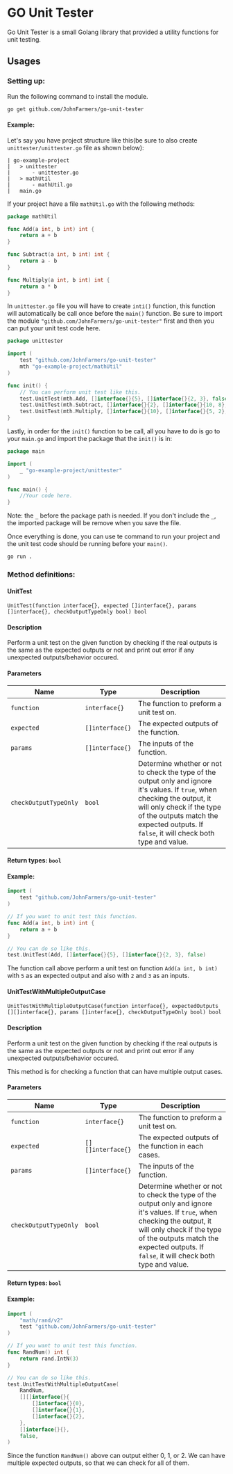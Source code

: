 # GO Unit Tester

Go Unit Tester is a small Golang library that provided a utility functions for unit testing.

## Usages

### Setting up:
Run the following command to install the module.

```sh
go get github.com/JohnFarmers/go-unit-tester
```

#### Example:

Let's say you have project structure like this(be sure to also create `unittester/unittester.go` file as shown below):

```
| go-example-project
|   > unittester
|       - unittester.go
|   > mathUtil
|       - mathUtil.go
|   main.go
```

If your project have a file `mathUtil.go` with the following methods:

```go
package mathUtil

func Add(a int, b int) int {
	return a + b
}

func Subtract(a int, b int) int {
	return a - b
}

func Multiply(a int, b int) int {
	return a * b
}
```

In `unittester.go` file you will have to create `inti()` function, this function will automatically be call once before the `main()` function. Be sure to import the module `"github.com/JohnFarmers/go-unit-tester"` first and then you can put your unit test code here.

```go
package unittester

import (
    test "github.com/JohnFarmers/go-unit-tester"
    mth "go-example-project/mathUtil"
)

func init() {
	// You can perform unit test like this.
	test.UnitTest(mth.Add, []interface{}{5}, []interface{}{2, 3}, false)
	test.UnitTest(mth.Subtract, []interface{}{2}, []interface{}{10, 8}, false)
	test.UnitTest(mth.Multiply, []interface{}{10}, []interface{}{5, 2}, false)
}
```

Lastly, in order for the `init()` function to be call, all you have to do is go to your `main.go` and import the package that the `init()` is in:

```go
package main

import (
	_ "go-example-project/unittester"
)

func main() {
    //Your code here.
}
```

Note: the `_` before the package path is needed. If you don't include the `_`, the imported package will be remove when you save the file.

Once everything is done, you can use te command to run your project and the unit test code should be running before your `main()`.

```sh
go run .
```

### Method definitions:

#### UnitTest

`UnitTest(function interface{}, expected []interface{}, params []interface{}, checkOutputTypeOnly bool) bool`

#### Description
Perform a unit test on the given function by checking if the real outputs is the same as the expected outputs or not and print out error if any unexpected outputs/behavior occured.

#### Parameters

| Name | Type | Description |      
| ------------- |------| ------------- |
| `function` | `interface{}` | The function to preform a unit test on. |
| `expected` | `[]interface{}` | The expected outputs of the function. |
| `params` | `[]interface{}` | The inputs of the function. |
| `checkOutputTypeOnly` | `bool` | Determine whether or not to check the type of the output only and ignore it's values. If `true`, when checking the output, it will only check if the type of the outputs match the expected outputs. If `false`, it will check both type and value. |

#### Return types: `bool`

#### Example:

```go
import (
    test "github.com/JohnFarmers/go-unit-tester"
)

// If you want to unit test this function.
func Add(a int, b int) int {
    return a + b
}

// You can do so like this.
test.UnitTest(Add, []interface{}{5}, []interface{}{2, 3}, false)
```

The function call above perform a unit test on function `Add(a int, b int)` with `5` as an expected output and also with `2` and `3` as an inputs.

#### UnitTestWithMultipleOutputCase

`UnitTestWithMultipleOutputCase(function interface{}, expectedOutputs [][]interface{}, params []interface{}, checkOutputTypeOnly bool) bool`

#### Description
Perform a unit test on the given function by checking if the real outputs is the same as the expected outputs or not and print out error if any unexpected outputs/behavior occured.

This method is for checking a function that can have multiple output cases.

#### Parameters

| Name | Type | Description |      
| ------------- |------| ------------- |
| `function` | `interface{}` | The function to preform a unit test on. |
| `expected` | `[][]interface{}` | The expected outputs of the function in each cases. |
| `params` | `[]interface{}` | The inputs of the function. |
| `checkOutputTypeOnly` | `bool` | Determine whether or not to check the type of the output only and ignore it's values. If `true`, when checking the output, it will only check if the type of the outputs match the expected outputs. If `false`, it will check both type and value. |

#### Return types: `bool`

#### Example:

```go
import (
	"math/rand/v2"
	test "github.com/JohnFarmers/go-unit-tester"
)

// If you want to unit test this function.
func RandNum() int {
    return rand.IntN(3)
}

// You can do so like this.
test.UnitTestWithMultipleOutputCase(
    RandNum,
    [][]interface{}{
        []interface{}{0}, 
        []interface{}{1}, 
        []interface{}{2},
    },
    []interface{}{},
    false,
)
```

Since the function `RandNum()` above can output either 0, 1, or 2. We can have multiple expected outputs, so that we can check for all of them.
